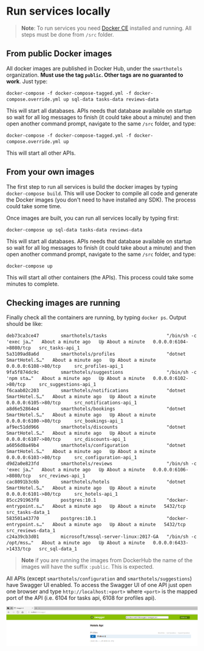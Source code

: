 # Run services locally

> **Note**: To run services you need [Docker CE](https://www.docker.com/community-edition) installed and running. All steps must be done from `/src` folder.

## From public Docker images

All docker images are published in Docker Hub, under the `smarthotels` organization. **Must use the tag `public`. Other tags are no guaranted to work**. Just type:

```
docker-compose -f docker-compose-tagged.yml -f docker-compose.override.yml up sql-data tasks-data reviews-data
``` 

This will start all databases. APIs needs that database available on startup so wait for all log messages to finish (it could take about a minute) and then open another command prompt, navigate to the same `/src` folder, and type:

```
docker-compose -f docker-compose-tagged.yml -f docker-compose.override.yml up
```

This will start all other APIs.

## From your own images

The first step to run all services is build the docker images by typing `docker-compose build`. This will use Docker to compile all code and generate the Docker images (you don't need to have installed any SDK). The process could take some time.

Once images are built, you can run all services locally by typing first:

```
docker-compose up sql-data tasks-data reviews-data
```

This will start all databases. APIs needs that database available on startup so wait for all log messages to finish (it could take about a minute) and then open another command prompt, navigate to the same `/src` folder, and type:

```
docker-compose up 
```

This will start all other containers (the APIs). This process could take some minutes to complete.

## Checking images are running

Finally check all the containers are running, by typing `docker ps`. Output should be like:

```
deb73ca3ce47        smarthotels/tasks                      "/bin/sh -c 'exec ja…"   About a minute ago   Up About a minute   0.0.0.0:6104->8080/tcp   src_tasks-api_1
5a3109ad8a6d        smarthotels/profiles                   "dotnet SmartHotel.S…"   About a minute ago   Up About a minute   0.0.0.0:6108->80/tcp     src_profiles-api_1
9fa5f874dc9c        smarthotels/suggestions                "/bin/sh -c 'npm sta…"   About a minute ago   Up About a minute   0.0.0.0:6102->80/tcp     src_suggestions-api_1
f6caab02c203        smarthotels/notifications              "dotnet SmartHotel.S…"   About a minute ago   Up About a minute   0.0.0.0:6105->80/tcp     src_notifications-api_1
a8d6e52864e4        smarthotels/bookings                   "dotnet SmartHotel.S…"   About a minute ago   Up About a minute   0.0.0.0:6100->80/tcp     src_bookings-api_1
af9ec51dd966        smarthotels/discounts                  "dotnet SmartHotel.S…"   About a minute ago   Up About a minute   0.0.0.0:6107->80/tcp     src_discounts-api_1
a6056d0a49b4        smarthotels/configuration              "dotnet SmartHotel.S…"   About a minute ago   Up About a minute   0.0.0.0:6103->80/tcp     src_configuration-api_1
d9d2a0e823fd        smarthotels/reviews                    "/bin/sh -c 'exec ja…"   About a minute ago   Up About a minute   0.0.0.0:6106->8080/tcp   src_reviews-api_1
cac8091b3c6b        smarthotels/hotels                     "dotnet SmartHotel.S…"   About a minute ago   Up About a minute   0.0.0.0:6101->80/tcp     src_hotels-api_1
85cc291963f8        postgres:10.1                          "docker-entrypoint.s…"   About a minute ago   Up About a minute   5432/tcp                 src_tasks-data_1
583501a43770        postgres:10.1                          "docker-entrypoint.s…"   About a minute ago   Up About a minute   5432/tcp                 src_reviews-data_1
c24a39cb3d01        microsoft/mssql-server-linux:2017-GA   "/bin/sh -c /opt/mss…"   About a minute ago   Up About a minute   0.0.0.0:6433->1433/tcp   src_sql-data_1
```

> **Note** if you are running the images from DockerHub the name of the images will have the suffix `:public`. This is expected.

All APIs (except `smarthotels/configuration` and `smarthotels/suggestions`) have Swagger UI enabled. To access the Swagger UI of one API just open one browser and type `http://localhost:<port>` where `<port>` is the mapped port of the API (i.e. 6104 for tasks api, 6108 for profiles api).

![swagger ui](./swagger-ui.png)

